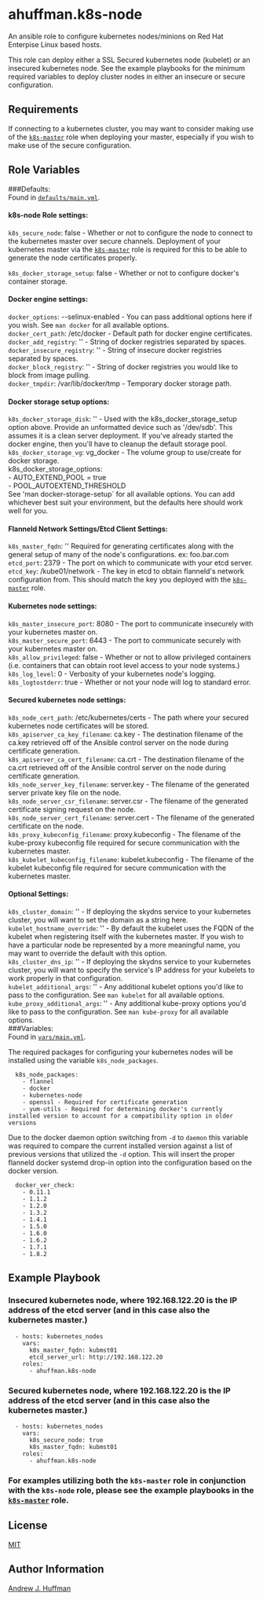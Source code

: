 # ahuffman.k8s-node

An ansible role to configure kubernetes nodes/minions on Red Hat Enterpise Linux based hosts.

This role can deploy either a SSL Secured kubernetes node (kubelet) or an insecured kubernetes node.  See the example playbooks for the minimum required variables to deploy cluster nodes in either an insecure or secure configuration.

## Requirements

If connecting to a kubernetes cluster, you may want to consider making use of the [`k8s-master`](https://galaxy.ansible.com/ahuffman/k8s-master/) role when deploying your master, especially if you wish to make use of the secure configuration.

## Role Variables  
###Defaults:   
Found in [`defaults/main.yml`](defaults/main.yml).   
#### k8s-node Role settings:
`k8s_secure_node`: false - Whether or not to configure the node to connect to the kubernetes master over secure channels.  Deployment of your kubernetes master via the [`k8s-master`](https://galaxy.ansible.com/ahuffman/k8s-master/) role is required for this to be able to generate the node certificates properly.   

`k8s_docker_storage_setup`: false - Whether or not to configure docker's container storage.   

#### Docker engine settings:   
`docker_options`: --selinux-enabled - You can pass additional options here if you wish.  See `man docker` for all available options.   
`docker_cert_path`: /etc/docker - Default path for docker engine certificates.   
`docker_add_registry`: '' - String of docker registries separated by spaces.   
`docker_insecure_registry`: '' - String of insecure docker registries separated by spaces.   
`docker_block_registry`: '' - String of docker registries you would like to block from image pulling.   
`docker_tmpdir`: /var/lib/docker/tmp - Temporary docker storage path.   

#### Docker storage setup options:   
`k8s_docker_storage_disk`: '' - Used with the k8s_docker_storage_setup option above.  Provide an unformatted device such as '/dev/sdb'.  This assumes it is a clean server deployment.  If you've already started the docker engine, then you'll have to cleanup the default storage pool.   
`k8s_docker_storage_vg`: vg_docker - The volume group to use/create for docker storage.   
       k8s_docker_storage_options:    
         - AUTO_EXTEND_POOL = true   
         - POOL_AUTOEXTEND_THRESHOLD   
See 'man docker-storage-setup` for all available options.  You can add whichever best suit your environment, but the defaults here should work well for you.   

#### Flanneld Network Settings/Etcd Client Settings:   
`k8s_master_fqdn`: '' Required for generating certificates along with the general setup of many of the node's configurations.  ex: foo.bar.com   
`etcd_port`: 2379 - The port on which to communicate with your etcd server.   
`etcd_key`: /kube01/network - The key in etcd to obtain flanneld's network configuration from.  This should match the key you deployed with the [`k8s-master`](https://galaxy.ansible.com/ahuffman/k8s-master/) role.   

#### Kubernetes node settings:   
`k8s_master_insecure_port`: 8080 - The port to communicate insecurely with your kubernetes master on.   
`k8s_master_secure_port`: 6443 -  The port to communicate securely with your kubernetes master on.   
`k8s_allow_privileged`: false - Whether or not to allow privileged containers (i.e. containers that can obtain root level access to your node systems.)   
`k8s_log_level`: 0 - Verbosity of your kubernetes node's logging.   
`k8s_logtostderr`: true - Whether or not your node will log to standard error.   

#### Secured kubernetes node settings:   
`k8s_node_cert_path`: /etc/kubernetes/certs - The path where your secured kubernetes node certificates will be stored.   
`k8s_apiserver_ca_key_filename`: ca.key - The destination filename of the ca.key retrieved off of the Ansible control server on the node during certificate generation.   
`k8s_apiserver_ca_cert_filename`: ca.crt - The destination filename of the ca.crt retrieved off of the Ansible control server on the node during certificate generation.   
`k8s_node_server_key_filename`: server.key - The filename of the generated server private key file on the node.   
`k8s_node_server_csr_filename`: server.csr - The filename of the generated certificate signing request on the node.   
`k8s_node_server_cert_filename`: server.cert - The filename of the generated certificate on the node.   
`k8s_proxy_kubeconfig_filename`: proxy.kubeconfig - The filename of the kube-proxy kubeconfig file required for secure communication with the kubernetes master.   
`k8s_kubelet_kubeconfig_filename`: kubelet.kubeconfig - The filename of the kubelet kubeconfig file required for secure communication with the kubernetes master.   

#### Optional Settings:   
`k8s_cluster_domain`: '' - If deploying the skydns service to your kubernetes cluster, you will want to set the domain as a string here.   
`kubelet_hostname_override`:  '' - By default the kubelet uses the FQDN of the kubelet when registering itself with the kubernetes master.  If you wish to have a particular node be represented by a more meaningful name, you may want to override the default with this option.   
`k8s_cluster_dns_ip`: '' - If deploying the skydns service to your kubernetes cluster, you will want to specify the service's IP address for your kubelets to work properly in that configuration.   
`kubelet_additional_args`: '' - Any additional kubelet options you'd like to pass to the configuration.  See `man kubelet` for all available options.   
`kube_proxy_additional_args`: '' - Any additional kube-proxy options you'd like to pass to the configuration.  See `man kube-proxy` for all available options.   
###Variables:  
Found in [`vars/main.yml`](vars/main.yml).   

The required packages for configuring your kubernetes nodes will be installed using the variable `k8s_node_packages`.   

      k8s_node_packages:
        - flannel
        - docker
        - kubernetes-node
        - openssl - Required for certificate generation   
        - yum-utils - Required for determining docker's currently installed version to account for a compatibility option in older versions   


Due to the docker daemon option switching from `-d` to `daemon` this variable was required to compare the current installed version against a list of previous versions that utilized the `-d` option.  This will insert the proper flanneld docker systemd drop-in option into the configuration based on the docker version.   

      docker_ver_check:
        - 0.11.1
        - 1.1.2
        - 1.2.0
        - 1.3.2
        - 1.4.1
        - 1.5.0
        - 1.6.0
        - 1.6.2
        - 1.7.1
        - 1.8.2


## Example Playbook   
### Insecured kubernetes node, where 192.168.122.20 is the IP address of the etcd server (and in this case also the kubernetes master.)   

      - hosts: kubernetes_nodes
        vars:
          k8s_master_fqdn: kubmst01
          etcd_server_url: http://192.168.122.20
        roles:
          - ahuffman.k8s-node   

### Secured kubernetes node, where 192.168.122.20 is the IP address of the etcd server (and in this case also the kubernetes master.)   

      - hosts: kubernetes_nodes
        vars:
          k8s_secure_node: true
          k8s_master_fqdn: kubmst01
        roles:
          - ahuffman.k8s-node   

### For examples utilizing both the `k8s-master` role in conjunction with the `k8s-node` role, please see the example playbooks in the [`k8s-master`](https://galaxy.ansible.com/ahuffman/k8s-master/) role.   


## License   

[MIT](LICENSE)

## Author Information   

[Andrew J. Huffman](https://github.com/ahuffman)
